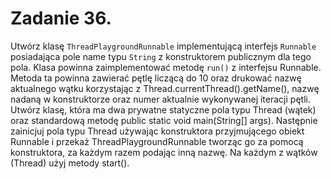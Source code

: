 # Zadanie 36.
Utwórz klasę `ThreadPlaygroundRunnable` implementującą interfejs `Runnable` posiadająca pole name
typu `String` z konstruktorem publicznym dla tego pola. Klasa powinna zaimplementować metodę `run()` z
interfejsu Runnable. Metoda ta powinna zawierać pętlę liczącą do 10 oraz drukować nazwę aktualnego
wątku korzystając z Thread.currentThread().getName(), nazwę nadaną w konstruktorze oraz numer
aktualnie wykonywanej iteracji pętli.
Utwórz klasę, która ma dwa prywatne statyczne pola typu Thread (wątek) oraz standardową metodę public
static void main(String[] args). Następnie zainicjuj pola typu Thread używając konstruktora
przyjmującego obiekt Runnable i przekaż ThreadPlaygroundRunnable tworząc go za pomocą
konstruktora, za każdym razem podając inną nazwę.
Na każdym z wątków (Thread) użyj metody start().